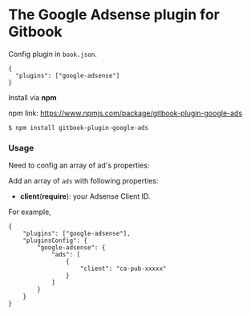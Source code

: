 The Google Adsense plugin for Gitbook
==============

Config plugin in `book.json`.
```
{
  "plugins": ["google-adsense"]
}
```

Install via **npm**

npm link: https://www.npmjs.com/package/gitbook-plugin-google-ads

```
$ npm install gitbook-plugin-google-ads
```

### Usage

Need to config an array of ad's properties:

Add an array of `ads` with following properties:

* **client**(**require**): your Adsense Client ID.


For example,

```
{
    "plugins": ["google-adsense"],
    "pluginsConfig": {
        "google-adsense": {
            "ads": [
                {
                    "client": "ca-pub-xxxxx"
                }
            ]
        }
    }
}
```
